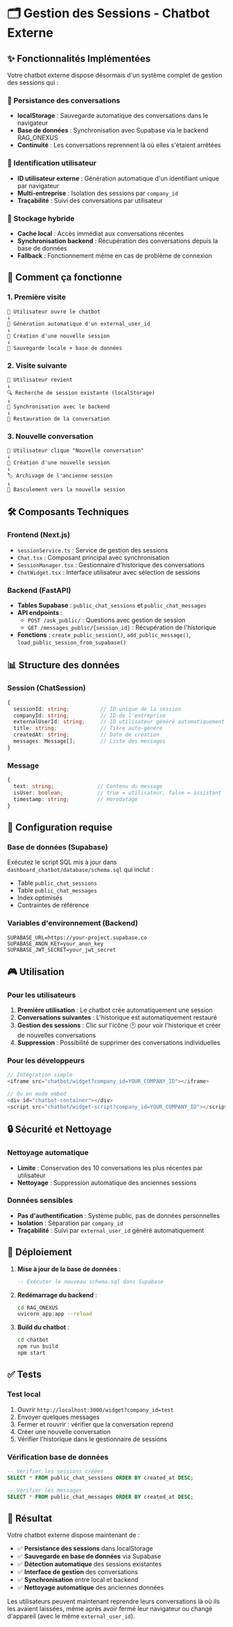 # 🗂️ Gestion des Sessions - Chatbot Externe

## ✨ Fonctionnalités Implémentées

Votre chatbot externe dispose désormais d'un système complet de gestion des sessions qui :

### 🔄 Persistance des conversations
- **localStorage** : Sauvegarde automatique des conversations dans le navigateur
- **Base de données** : Synchronisation avec Supabase via le backend RAG_ONEXUS
- **Continuité** : Les conversations reprennent là où elles s'étaient arrêtées

### 👤 Identification utilisateur
- **ID utilisateur externe** : Génération automatique d'un identifiant unique par navigateur
- **Multi-entreprise** : Isolation des sessions par `company_id`
- **Traçabilité** : Suivi des conversations par utilisateur

### 💾 Stockage hybride
- **Cache local** : Accès immédiat aux conversations récentes
- **Synchronisation backend** : Récupération des conversations depuis la base de données
- **Fallback** : Fonctionnement même en cas de problème de connexion

## 🎯 Comment ça fonctionne

### 1. Première visite
```
👤 Utilisateur ouvre le chatbot
↓
🔑 Génération automatique d'un external_user_id
↓
📝 Création d'une nouvelle session
↓
💾 Sauvegarde locale + base de données
```

### 2. Visite suivante
```
👤 Utilisateur revient
↓
🔍 Recherche de session existante (localStorage)
↓
🔄 Synchronisation avec le backend
↓
📱 Restauration de la conversation
```

### 3. Nouvelle conversation
```
👤 Utilisateur clique "Nouvelle conversation"
↓
📝 Création d'une nouvelle session
↓
🏷️ Archivage de l'ancienne session
↓
🎯 Basculement vers la nouvelle session
```

## 🛠️ Composants Techniques

### Frontend (Next.js)
- `sessionService.ts` : Service de gestion des sessions
- `Chat.tsx` : Composant principal avec synchronisation
- `SessionManager.tsx` : Gestionnaire d'historique des conversations
- `ChatWidget.tsx` : Interface utilisateur avec sélection de sessions

### Backend (FastAPI)
- **Tables Supabase** : `public_chat_sessions` et `public_chat_messages`
- **API endpoints** : 
  - `POST /ask_public/` : Questions avec gestion de session
  - `GET /messages_public/{session_id}` : Récupération de l'historique
- **Fonctions** : `create_public_session()`, `add_public_message()`, `load_public_session_from_supabase()`

## 📊 Structure des données

### Session (ChatSession)
```typescript
{
  sessionId: string;          // ID unique de la session
  companyId: string;          // ID de l'entreprise
  externalUserId: string;     // ID utilisateur généré automatiquement
  title: string;              // Titre auto-généré
  createdAt: string;          // Date de création
  messages: Message[];        // Liste des messages
}
```

### Message
```typescript
{
  text: string;              // Contenu du message
  isUser: boolean;           // true = utilisateur, false = assistant
  timestamp: string;         // Horodatage
}
```

## 🔧 Configuration requise

### Base de données (Supabase)
Exécutez le script SQL mis à jour dans `dashboard_chatbot/database/schema.sql` qui inclut :
- Table `public_chat_sessions`
- Table `public_chat_messages`
- Index optimisés
- Contraintes de référence

### Variables d'environnement (Backend)
```env
SUPABASE_URL=https://your-project.supabase.co
SUPABASE_ANON_KEY=your_anon_key
SUPABASE_JWT_SECRET=your_jwt_secret
```

## 🎮 Utilisation

### Pour les utilisateurs
1. **Première utilisation** : Le chatbot crée automatiquement une session
2. **Conversations suivantes** : L'historique est automatiquement restauré
3. **Gestion des sessions** : Clic sur l'icône 🕐 pour voir l'historique et créer de nouvelles conversations
4. **Suppression** : Possibilité de supprimer des conversations individuelles

### Pour les développeurs
```javascript
// Intégration simple
<iframe src="chatbot/widget?company_id=YOUR_COMPANY_ID"></iframe>

// Ou en mode embed
<div id="chatbot-container"></div>
<script src="chatbot/widget-script?company_id=YOUR_COMPANY_ID"></script>
```

## 🔒 Sécurité et Nettoyage

### Nettoyage automatique
- **Limite** : Conservation des 10 conversations les plus récentes par utilisateur
- **Nettoyage** : Suppression automatique des anciennes sessions

### Données sensibles
- **Pas d'authentification** : Système public, pas de données personnelles
- **Isolation** : Séparation par `company_id`
- **Traçabilité** : Suivi par `external_user_id` généré automatiquement

## 🚀 Déploiement

1. **Mise à jour de la base de données** :
   ```sql
   -- Exécuter le nouveau schema.sql dans Supabase
   ```

2. **Redémarrage du backend** :
   ```bash
   cd RAG_ONEXUS
   uvicorn app:app --reload
   ```

3. **Build du chatbot** :
   ```bash
   cd chatbot
   npm run build
   npm start
   ```

## ✅ Tests

### Test local
1. Ouvrir `http://localhost:3000/widget?company_id=test`
2. Envoyer quelques messages
3. Fermer et rouvrir : vérifier que la conversation reprend
4. Créer une nouvelle conversation
5. Vérifier l'historique dans le gestionnaire de sessions

### Vérification base de données
```sql
-- Vérifier les sessions créées
SELECT * FROM public_chat_sessions ORDER BY created_at DESC;

-- Vérifier les messages
SELECT * FROM public_chat_messages ORDER BY created_at DESC;
```

## 🎉 Résultat

Votre chatbot externe dispose maintenant de :
- ✅ **Persistance des sessions** dans localStorage
- ✅ **Sauvegarde en base de données** via Supabase
- ✅ **Détection automatique** des sessions existantes
- ✅ **Interface de gestion** des conversations
- ✅ **Synchronisation** entre local et backend
- ✅ **Nettoyage automatique** des anciennes données

Les utilisateurs peuvent maintenant reprendre leurs conversations là où ils les avaient laissées, même après avoir fermé leur navigateur ou changé d'appareil (avec le même `external_user_id`).
